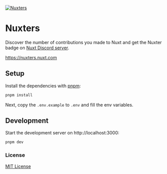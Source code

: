 [![Nuxters](./public/social-card.jpg)](https://nuxters.nuxt.com)

# Nuxters

Discover the number of contributions you made to Nuxt and get the Nuxter badge on [Nuxt Discord server](https://chat.nuxt.dev).

https://nuxters.nuxt.com

## Setup

Install the dependencies with [pnpm](https://pnpm.js.org/en/):

```bash
pnpm install
```

Next, copy the `.env.example` to `.env` and fill the env variables.

## Development

Start the development server on http://localhost:3000:

```bash
pnpm dev
```

### License

[MIT License](./LICENSE)

